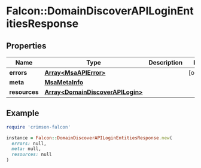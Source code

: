 # Falcon::DomainDiscoverAPILoginEntitiesResponse

## Properties

| Name | Type | Description | Notes |
| ---- | ---- | ----------- | ----- |
| **errors** | [**Array&lt;MsaAPIError&gt;**](MsaAPIError.md) |  | [optional] |
| **meta** | [**MsaMetaInfo**](MsaMetaInfo.md) |  |  |
| **resources** | [**Array&lt;DomainDiscoverAPILogin&gt;**](DomainDiscoverAPILogin.md) |  |  |

## Example

```ruby
require 'crimson-falcon'

instance = Falcon::DomainDiscoverAPILoginEntitiesResponse.new(
  errors: null,
  meta: null,
  resources: null
)
```

